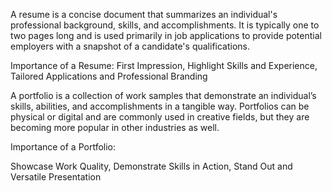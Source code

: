 A resume is a concise document that summarizes an individual's professional background, skills, and accomplishments. It is typically one to two pages long and is used primarily in job applications to provide potential employers with a snapshot of a candidate's qualifications.

Importance of a Resume: First Impression, Highlight Skills and Experience, Tailored Applications and Professional Branding

A portfolio is a collection of work samples that demonstrate an individual’s skills, abilities, and accomplishments in a tangible way. Portfolios can be physical or digital and are commonly used in creative fields, but they are becoming more popular in other industries as well.

Importance of a Portfolio:

Showcase Work Quality, Demonstrate Skills in Action, Stand Out and Versatile Presentation
